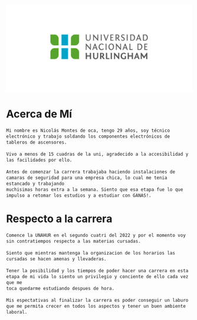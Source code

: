 ![Logo UNAHUR](./assets/UNAHUR.png)

# Acerca de Mí
    Mi nombre es Nicolás Montes de oca, tengo 29 años, soy técnico electrónico y trabajo soldando los componentes electrónicos de tableros de ascensores.
    
    Vivo a menos de 15 cuadras de la uni, agradecido a la accesibilidad y las facilidades por ello.
    
    Antes de comenzar la carrera trabajaba haciendo instalaciones de camaras de seguridad para una empresa chica, lo cual me tenia estancado y trabajando
    muchisimas horas extra a la semana. Siento que esa etapa fue lo que impulso a retomar los estudios y a estudiar con GANAS!. 
    

# Respecto a la carrera
    Comence la UNAHUR en el segundo cuatri del 2022 y por el momento voy sin contratiempos respecto a las materias cursadas.
    
    Siento que mientras mantenga la organizacion de los horarios las cursadas se hacen amenas y llevaderas.
    
    Tener la posibilidad y los tiempos de poder hacer una carrera en esta etapa de mi vida lo siento un privilegio y conciente de ello cada vez que me 
    toca quedarme estudiando despues de hora. 
    
    Mis espectativas al finalizar la carrera es poder conseguir un laburo que me permita crecer en todos los aspectos y tener un buen ambiente laboral.


